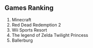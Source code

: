 ## Games Ranking
1. Minecraft 
2. Red Dead Redemption 2
3. Wii Sports Resort
4. The legend of Zelda Twilight Princess 
5. Ballerburg

